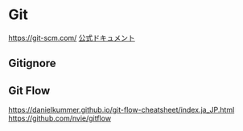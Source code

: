 # Git

https://git-scm.com/
[公式ドキュメント](https://git-scm.com/book/ja/v2)

## Gitignore

## Git Flow

https://danielkummer.github.io/git-flow-cheatsheet/index.ja_JP.html
https://github.com/nvie/gitflow